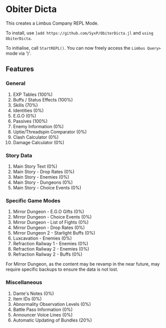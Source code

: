# Obiter Dicta

This creates a Limbus Company REPL Mode.
 
To install, use `]add https://github.com/SyxP/ObiterDicta.jl` and `using ObiterDicta`.

To initialise, call `StartREPL()`. You can now freely access the `Limbus Query>` mode via ')'.

## Features

### General

1. EXP Tables (100%)
2. Buffs / Status Effects (100%)
3. Skills (70%)
4. Identities (0%)
5. E.G.O (0%)
6. Passives (100%)
7. Enemy Information (0%)
8. Uptie/Threadspin Comparator (0%)
9. Clash Calculator (0%)
10. Damage Calculator (0%)

### Story Data 

1. Main Story Text (0%)
2. Main Story - Drop Rates (0%)
3. Main Story - Enemies (0%)
4. Main Story - Dungeons (0%)
5. Main Story - Choice Events (0%)

### Specific Game Modes

1. Mirror Dungeon - E.G.O Gifts (0%)
2. Mirror Dungeon - Choice Events (0%)
3. Mirror Dungeon - List of Fights (0%)
4. Mirror Dungeon - Drop Rates (0%)
5. Mirror Dungeon 2 - Starlight Buffs (0%)
6. Luxcavation - Enemies (0%)
7. Refraction Railway 1 - Enemies (0%)
8. Refraction Railway 2 - Enemies (0%)
9. Refraction Railway 2 - Buffs (0%)

For Mirror Dungeon, as the content may be revamp in the near future, may require specific backups to ensure the data is not lost.

### Miscellaneous

1. Dante's Notes (0%)
2. Item IDs (0%)
3. Abnormality Observation Levels (0%)
4. Battle Pass Information (0%)
5. Announcer Voice Lines (0%)
6. Automatic Updating of Bundles (20%)
